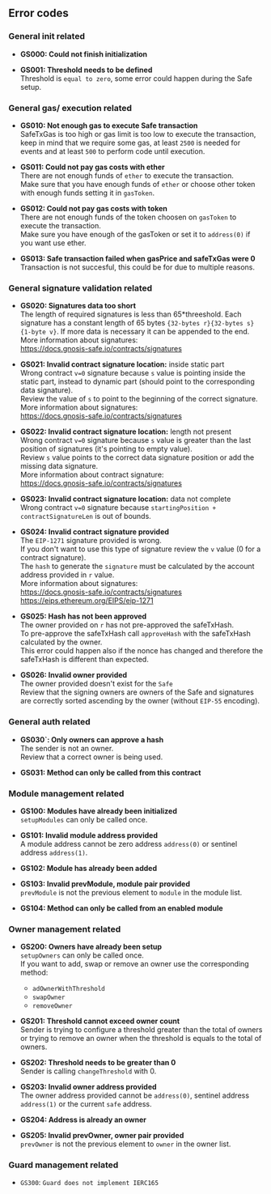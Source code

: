 ## Error codes

### General init related
- **GS000: Could not finish initialization**

- **GS001: Threshold needs to be defined**   
Threshold is `equal to zero`, some error could happen during the Safe setup.

### General gas/ execution related
- **GS010: Not enough gas to execute Safe transaction**  
SafeTxGas is too high or gas limit is too low to execute the transaction, keep in mind that we require some gas, at least `2500` is needed for events and at least `500` to perform code until execution.  

- **GS011: Could not pay gas costs with ether**   
There are not enough funds of `ether` to execute the transaction.   
Make sure that you have enough funds of `ether` or choose other token with enough funds setting it in `gasToken`.  

- **GS012: Could not pay gas costs with token**  
There are not enough funds of the token choosen on `gasToken` to execute the transaction.      
Make sure you have enough of the gasToken or set it to `address(0)` if you want use ether.  

- **GS013: Safe transaction failed when gasPrice and safeTxGas were 0**  
Transaction is not succesful, this could be for due to multiple reasons.

### General signature validation related
- **GS020: Signatures data too short**  
The length of required signatures is less than 65*threeshold.
Each signature has a constant length of 65 bytes `{32-bytes r}{32-bytes s}{1-byte v}`. If more data is necessary it can be appended to the end. 
More information about signatures:   
https://docs.gnosis-safe.io/contracts/signatures

- **GS021: Invalid contract signature location:** inside static part  
Wrong contract `v=0` signature because `s` value is pointing inside the static part, instead to dynamic part (should point to the corresponding data signature).   
Review the value of `s` to point to the beginning of the correct signature.  
More information about signatures:  
https://docs.gnosis-safe.io/contracts/signatures  

- **GS022: Invalid contract signature location:** length not present  
Wrong contract `v=0` signature because `s` value is greater than the last position of signatures (it's pointing to empty value).   
Review `s` value points to the correct data signature position or add the missing data signature.   
More information about contract signature:  
https://docs.gnosis-safe.io/contracts/signatures  

- **GS023: Invalid contract signature location:** data not complete  
Wrong contract `v=0` signature because `startingPosition + contractSignatureLen` is out of bounds.   

- **GS024: Invalid contract signature provided**  
The `EIP-1271` signature provided is wrong.  
If you don't want to use this type of signature review the `v` value (0 for a contract signature).   
The `hash` to generate the `signature` must be calculated by the account address provided in `r` value.  
More information about signatures:  
https://docs.gnosis-safe.io/contracts/signatures     
https://eips.ethereum.org/EIPS/eip-1271   

- **GS025: Hash has not been approved**  
The owner provided on `r` has not pre-approved the safeTxHash.     
To pre-approve the safeTxHash call `approveHash` with the safeTxHash calculated by the owner.   
This error could happen also if the nonce has changed and therefore the safeTxHash is different than expected.  

- **GS026: Invalid owner provided**   
The owner provided doesn't exist for the `Safe`   
Review that the signing owners are owners of the Safe and signatures are correctly sorted ascending by the owner (without `EIP-55` encoding).

### General auth related
- **GS030`: Only owners can approve a hash**  
The sender is not an owner.   
Review that a correct owner is being used.   

- **GS031: Method can only be called from this contract**  

### Module management related
- **GS100: Modules have already been initialized**  
`setupModules` can only be called once.   

- **GS101: Invalid module address provided**  
A module address cannot be zero address `address(0)` or sentinel address `address(1)`.    

- **GS102: Module has already been added**   

- **GS103: Invalid prevModule, module pair provided**  
`prevModule` is not the previous element to `module` in the module list.   

- **GS104: Method can only be called from an enabled module** 


### Owner management related
- **GS200: Owners have already been setup**   
`setupOwners` can only be called once.  
If you want to add, swap or remove an owner use the corresponding method:  
    - `adOwnerWithThreshold` 
    - `swapOwner`  
    - `removeOwner`    
   
- **GS201: Threshold cannot exceed owner count**   
Sender is trying to configure a threshold greater than the total of owners or trying to remove an owner when the threshold is equals to the total of owners.   

- **GS202: Threshold needs to be greater than 0**  
Sender is calling `changeThreshold` with 0.   

- **GS203: Invalid owner address provided**  
The owner address provided cannot be `address(0)`, sentinel address `address(1)` or the current `safe` address.  

- **GS204: Address is already an owner**  

- **GS205: Invalid prevOwner, owner pair provided**  
`prevOwner` is not the previous element to `owner` in the owner list.   

### Guard management related
- `GS300`: `Guard does not implement IERC165`

